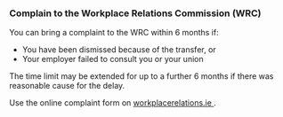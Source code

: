 ###  **Complain to the Workplace Relations Commission (WRC)**

You can bring a complaint to the WRC within 6 months if:

  * You have been dismissed because of the transfer, or 
  * Your employer failed to consult you or your union 

The time limit may be extended for up to a further 6 months if there was
reasonable cause for the delay.

Use the online complaint form on [ workplacerelations.ie
](https://www.workplacerelations.ie/en/Complaints_Disputes/Refer_a_Dispute_Make_a_Complaint/)
.
